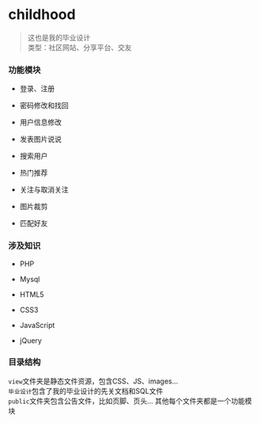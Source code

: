 # childhood

> 这也是我的毕业设计  
类型：社区网站、分享平台、交友

### 功能模块

- 登录、注册

- 密码修改和找回

- 用户信息修改

- 发表图片说说

- 搜索用户

- 热门推荐

- 关注与取消关注

- 图片裁剪

- 匹配好友

### 涉及知识

- PHP

- Mysql

- HTML5

- CSS3

- JavaScript

- jQuery


### 目录结构

`view`文件夹是静态文件资源，包含CSS、JS、images…  
`毕业设计`包含了我的毕业设计的先关文档和SQL文件  
`public`文件夹包含公告文件，比如页脚、页头…
其他每个文件夹都是一个功能模块  
